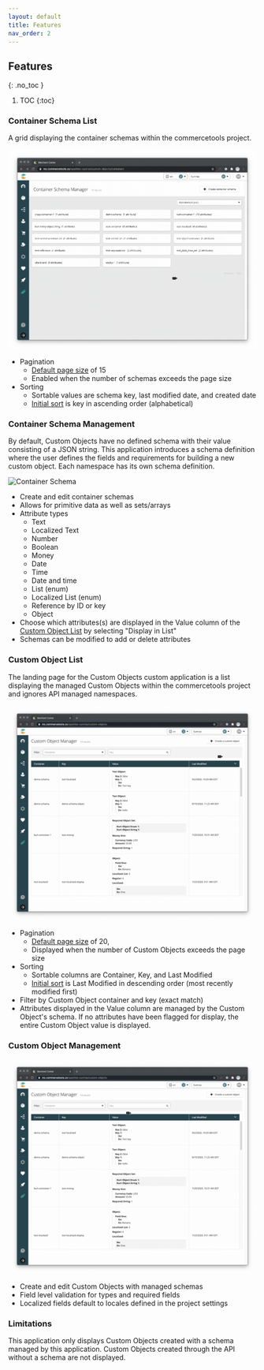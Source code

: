 ```yaml
---
layout: default
title: Features
nav_order: 2
---
```


<!--prettier-ignore-start-->
## Features
{: .no_toc }

1. TOC 
{:toc}

<!--prettier-ignore-end-->

### Container Schema List

A grid displaying the container schemas within the commercetools project.

![Schemas List](./assets/schemas-list.gif)

- Pagination
  - [Default page size](https://github.com/commercetools/mc-custom-app-custom-objects/blob/f4ca9b17b9b554c0c4ed68a845e0b01dad80b219/src/components/container-list/constants.js#L8)
    of 15
  - Enabled when the number of schemas exceeds the page size
- Sorting
  - Sortable values are schema key, last modified date, and created date
  - [Initial sort](https://github.com/commercetools/mc-custom-app-custom-objects/blob/f4ca9b17b9b554c0c4ed68a845e0b01dad80b219/src/components/container-list/container-list.js#L51)
    is key in ascending order (alphabetical)

### Container Schema Management

By default, Custom Objects have no defined schema with their value consisting of
a JSON string. This application introduces a schema definition where the user
defines the fields and requirements for building a new custom object. Each
namespace has its own schema definition.

![Container Schema](assets/schema-management.gif)

- Create and edit container schemas
- Allows for primitive data as well as sets/arrays
- Attribute types
  - Text
  - Localized Text
  - Number
  - Boolean
  - Money
  - Date
  - Time
  - Date and time
  - List (enum)
  - Localized List (enum)
  - Reference by ID or key
  - Object
- Choose which attributes(s) are displayed in the Value column of the
  [Custom Object List](#custom-object-list) by selecting "Display in List"
- Schemas can be modified to add or delete attributes

### Custom Object List

The landing page for the Custom Objects custom application is a list displaying
the managed Custom Objects within the commercetools project and ignores API
managed namespaces.

![Custom Objects List](assets/custom-objects-list.gif)

- Pagination
  - [Default page size](https://github.com/commercetools/mc-custom-app-custom-objects/blob/aa1d8c00b0a26359b7ec006ca286877a992651e5/src/components/custom-objects-list/constants.js#L16)
    of 20,
  - Displayed when the number of Custom Objects exceeds the page size
- Sorting
  - Sortable columns are Container, Key, and Last Modified
  - [Initial sort](https://github.com/commercetools/mc-custom-app-custom-objects/blob/aa1d8c00b0a26359b7ec006ca286877a992651e5/src/components/custom-objects-list/custom-objects-list.js#L47)
    is Last Modified in descending order (most recently modified first)
- Filter by Custom Object container and key (exact match)
- Attributes displayed in the Value column are managed by the Custom Object's
  schema. If no attributes have been flagged for display, the entire Custom
  Object value is displayed.

### Custom Object Management

![Custom Object](assets/custom-object-management.gif)

- Create and edit Custom Objects with managed schemas
- Field level validation for types and required fields
- Localized fields default to locales defined in the project settings

### Limitations

This application only displays Custom Objects created with a schema managed by
this application. Custom Objects created through the API without a schema are
not displayed.
